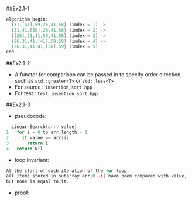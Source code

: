 ##Ex2.1-1
```cpp
algorithm begin:
  {31,[41],59,26,41,58} (index = 1) ->
  {31,41,[59],26,41,58} (index = 2) ->
  {[26],31,41,59,41,58} (index = 3) ->
  {26,31,41,[41],59,58} (index = 4) ->
  {26,31,41,41,[58],59} (index = 5)
end

```
##Ex2.1-2
 * A functor for comparison can be passed in to specify order direction, such as `std::greater<T>` or `std::less<T>`
 * For source : `insertion_sort.hpp`
 * For test : `test_insertion_sort.hpp`

##Ex2.1-3
 * pseudocode:
```cpp
  Linear-Search(arr, value)
1   for i = 0 to arr.length - 1
2     if value == arr[i]
3       return i
4   return Nil
```
 * loop invariant:

 ```cpp
At the start of each iteration of the for loop, 
all items stored in subarray arr[0..i] have been compared with value, 
but none is equal to it.
 ```
 * proof:
 
```cpp

```
 
